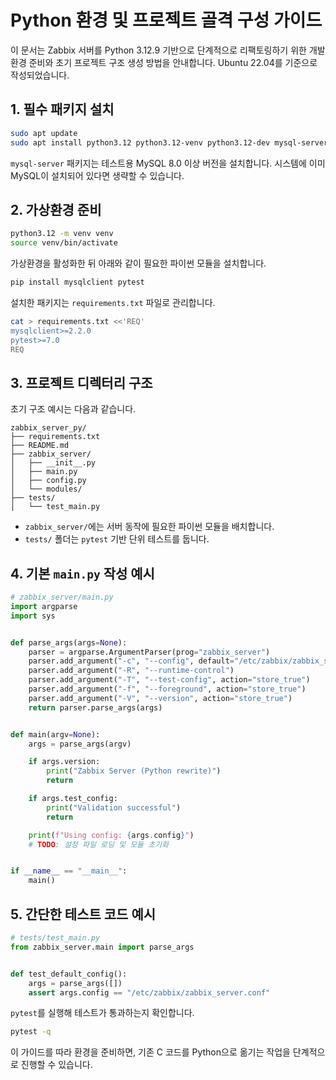 # Python 환경 및 프로젝트 골격 구성 가이드

이 문서는 Zabbix 서버를 Python 3.12.9 기반으로 단계적으로 리팩토링하기 위한 개발 환경 준비와 초기 프로젝트 구조 생성 방법을 안내합니다. Ubuntu 22.04를 기준으로 작성되었습니다.

## 1. 필수 패키지 설치

```bash
sudo apt update
sudo apt install python3.12 python3.12-venv python3.12-dev mysql-server
```

`mysql-server` 패키지는 테스트용 MySQL 8.0 이상 버전을 설치합니다. 시스템에 이미 MySQL이 설치되어 있다면 생략할 수 있습니다.

## 2. 가상환경 준비

```bash
python3.12 -m venv venv
source venv/bin/activate
```

가상환경을 활성화한 뒤 아래와 같이 필요한 파이썬 모듈을 설치합니다.

```bash
pip install mysqlclient pytest
```

설치한 패키지는 `requirements.txt` 파일로 관리합니다.

```bash
cat > requirements.txt <<'REQ'
mysqlclient>=2.2.0
pytest>=7.0
REQ
```

## 3. 프로젝트 디렉터리 구조

초기 구조 예시는 다음과 같습니다.

```
zabbix_server_py/
├── requirements.txt
├── README.md
├── zabbix_server/
│   ├── __init__.py
│   ├── main.py
│   ├── config.py
│   └── modules/
├── tests/
│   └── test_main.py
```

- `zabbix_server/`에는 서버 동작에 필요한 파이썬 모듈을 배치합니다.
- `tests/` 폴더는 `pytest` 기반 단위 테스트를 둡니다.

## 4. 기본 `main.py` 작성 예시

```python
# zabbix_server/main.py
import argparse
import sys


def parse_args(args=None):
    parser = argparse.ArgumentParser(prog="zabbix_server")
    parser.add_argument("-c", "--config", default="/etc/zabbix/zabbix_server.conf")
    parser.add_argument("-R", "--runtime-control")
    parser.add_argument("-T", "--test-config", action="store_true")
    parser.add_argument("-f", "--foreground", action="store_true")
    parser.add_argument("-V", "--version", action="store_true")
    return parser.parse_args(args)


def main(argv=None):
    args = parse_args(argv)

    if args.version:
        print("Zabbix Server (Python rewrite)")
        return

    if args.test_config:
        print("Validation successful")
        return

    print(f"Using config: {args.config}")
    # TODO: 설정 파일 로딩 및 모듈 초기화


if __name__ == "__main__":
    main()
```

## 5. 간단한 테스트 코드 예시

```python
# tests/test_main.py
from zabbix_server.main import parse_args


def test_default_config():
    args = parse_args([])
    assert args.config == "/etc/zabbix/zabbix_server.conf"
```

`pytest`를 실행해 테스트가 통과하는지 확인합니다.

```bash
pytest -q
```

이 가이드를 따라 환경을 준비하면, 기존 C 코드를 Python으로 옮기는 작업을 단계적으로 진행할 수 있습니다.
